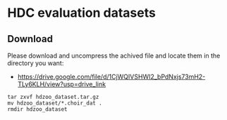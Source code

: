 # HDC evaluation datasets

## Download
Please download and uncompress the achived file and locate them in the directory you want:
* https://drive.google.com/file/d/1CjWQIVSHWI2_bPdNxjs73mH2-TLy6KLH/view?usp=drive_link

```
tar zxvf hdzoo_dataset.tar.gz
mv hdzoo_dataset/*.choir_dat .
rmdir hdzoo_dataset
```
